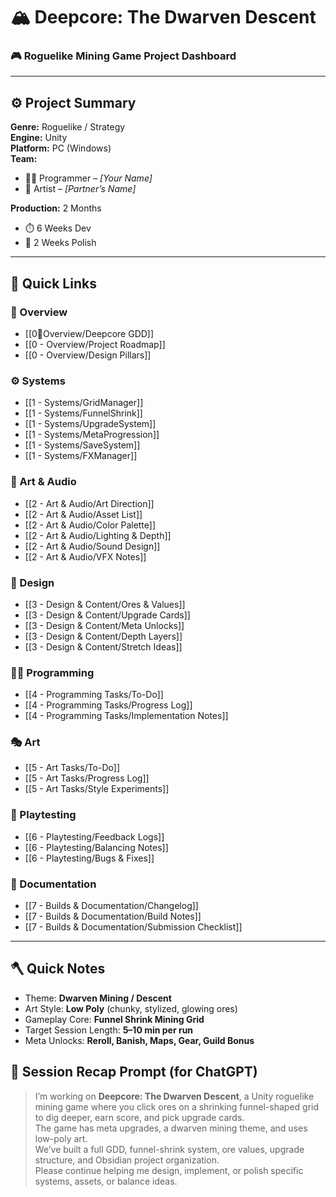 # 🏔️ Deepcore: The Dwarven Descent  
### 🎮 Roguelike Mining Game Project Dashboard

---

## ⚙️ Project Summary
**Genre:** Roguelike / Strategy  
**Engine:** Unity  
**Platform:** PC (Windows)  
**Team:**  
- 👨‍💻 Programmer – *[Your Name]*  
- 🎨 Artist – *[Partner’s Name]*  

**Production:** 2 Months  
- ⏱️ 6 Weeks Dev  
- 🧩 2 Weeks Polish  

---

## 📘 Quick Links

### 📄 Overview
- [[0📘Overview/Deepcore GDD]]
- [[0 - Overview/Project Roadmap]]
- [[0 - Overview/Design Pillars]]

### ⚙️ Systems
- [[1 - Systems/GridManager]]
- [[1 - Systems/FunnelShrink]]
- [[1 - Systems/UpgradeSystem]]
- [[1 - Systems/MetaProgression]]
- [[1 - Systems/SaveSystem]]
- [[1 - Systems/FXManager]]

### 🎨 Art & Audio
- [[2 - Art & Audio/Art Direction]]
- [[2 - Art & Audio/Asset List]]
- [[2 - Art & Audio/Color Palette]]
- [[2 - Art & Audio/Lighting & Depth]]
- [[2 - Art & Audio/Sound Design]]
- [[2 - Art & Audio/VFX Notes]]

### 🧠 Design
- [[3 - Design & Content/Ores & Values]]
- [[3 - Design & Content/Upgrade Cards]]
- [[3 - Design & Content/Meta Unlocks]]
- [[3 - Design & Content/Depth Layers]]
- [[3 - Design & Content/Stretch Ideas]]

### 🧑‍💻 Programming
- [[4 - Programming Tasks/To-Do]]
- [[4 - Programming Tasks/Progress Log]]
- [[4 - Programming Tasks/Implementation Notes]]

### 🎭 Art
- [[5 - Art Tasks/To-Do]]
- [[5 - Art Tasks/Progress Log]]
- [[5 - Art Tasks/Style Experiments]]

### 🧩 Playtesting
- [[6 - Playtesting/Feedback Logs]]
- [[6 - Playtesting/Balancing Notes]]
- [[6 - Playtesting/Bugs & Fixes]]

### 🧾 Documentation
- [[7 - Builds & Documentation/Changelog]]
- [[7 - Builds & Documentation/Build Notes]]
- [[7 - Builds & Documentation/Submission Checklist]]

---


## 🪓 Quick Notes
- Theme: **Dwarven Mining / Descent**
- Art Style: **Low Poly** (chunky, stylized, glowing ores)
- Gameplay Core: **Funnel Shrink Mining Grid**
- Target Session Length: **5–10 min per run**
- Meta Unlocks: **Reroll, Banish, Maps, Gear, Guild Bonus**


## 💾 Session Recap Prompt (for ChatGPT)
> I’m working on **Deepcore: The Dwarven Descent**, a Unity roguelike mining game where you click ores on a shrinking funnel-shaped grid to dig deeper, earn score, and pick upgrade cards.  
> The game has meta upgrades, a dwarven mining theme, and uses low-poly art.  
> We’ve built a full GDD, funnel-shrink system, ore values, upgrade structure, and Obsidian project organization.  
> Please continue helping me design, implement, or polish specific systems, assets, or balance ideas.

